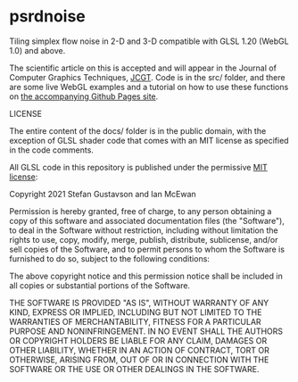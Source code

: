 # psrdnoise
Tiling simplex flow noise in 2-D and 3-D compatible with GLSL 1.20 (WebGL 1.0) and above.

The scientific article on this is accepted and will appear in the
Journal of Computer Graphics Techniques, [JCGT](https://jcgt.org).
Code is in the src/ folder, and there are some live WebGL examples and
a tutorial on how to use these functions on
[the accompanying Github Pages site](https://stegu.github.io/psrdnoise).

LICENSE

The entire content of the docs/ folder is in the public domain, with the
exception of GLSL shader code that comes with an MIT license as specified
in the code comments.

All GLSL code in this repository is published under the permissive
[MIT license](https://opensource.org/licenses/MIT):

Copyright 2021 Stefan Gustavson and Ian McEwan

Permission is hereby granted, free of charge, to any person obtaining a copy of this software and associated documentation files (the "Software"), to deal in the Software without restriction, including without limitation the rights to use, copy, modify, merge, publish, distribute, sublicense, and/or sell copies of the Software, and to permit persons to whom the Software is furnished to do so, subject to the following conditions:

The above copyright notice and this permission notice shall be included in all copies or substantial portions of the Software.

THE SOFTWARE IS PROVIDED "AS IS", WITHOUT WARRANTY OF ANY KIND, EXPRESS OR IMPLIED, INCLUDING BUT NOT LIMITED TO THE WARRANTIES OF MERCHANTABILITY, FITNESS FOR A PARTICULAR PURPOSE AND NONINFRINGEMENT. IN NO EVENT SHALL THE AUTHORS OR COPYRIGHT HOLDERS BE LIABLE FOR ANY CLAIM, DAMAGES OR OTHER LIABILITY, WHETHER IN AN ACTION OF CONTRACT, TORT OR OTHERWISE, ARISING FROM, OUT OF OR IN CONNECTION WITH THE SOFTWARE OR THE USE OR OTHER DEALINGS IN THE SOFTWARE.
